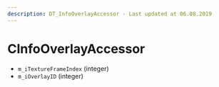 ```yaml
---
description: DT_InfoOverlayAccessor - Last updated at 06.08.2019
---
```


# CInfoOverlayAccessor


* `m_iTextureFrameIndex` (integer)
* `m_iOverlayID` (integer)